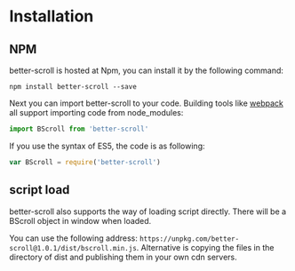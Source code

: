 # Installation

## NPM

better-scroll is hosted at Npm, you can install it by the following command:

```
npm install better-scroll --save
```

Next you can import better-scroll to your code. Building tools like [webpack](https://webpack.js.org/) all support importing code from node_modules:

``` js
import BScroll from 'better-scroll'
```

If you use the syntax of ES5, the code is as following:

``` js
var BScroll = require('better-scroll')
```

## script load

better-scroll also supports the way of loading script directly. There will be a BScroll object in window when loaded.

You can use the following address:  `https://unpkg.com/better-scroll@1.0.1/dist/bscroll.min.js`. Alternative is copying the files in the directory of dist and publishing them in your own cdn servers.